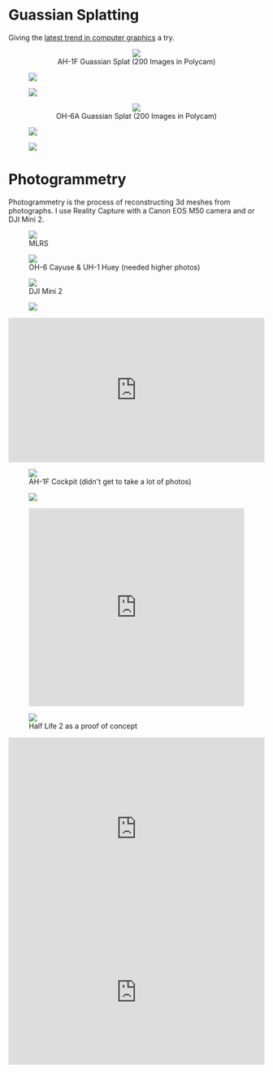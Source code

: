 <head>
    <title>Photogrammetry</title>
    <link rel="stylesheet" href="subject.css">
</head>

# Guassian Splatting
Giving the [latest trend in computer graphics](https://youtu.be/HVv_IQKlafQ?si=xQDyn9URuIj2uI9l) a try.

<center>
    <figure>
        <a href="/content/Scans/3DGS/ah-1f.gif" title="Enlarge"><img src="/content/Scans/3DGS/ah-1f.gif"></a>
        <figcaption>AH-1F Guassian Splat (200 Images in Polycam)</figcaption>
    </figure>
</center>
<div class="media_grid">
    <figure>
        <a href="/content/Scans/3DGS/ah-1f_1.png" title="Enlarge"><img src="/content/Scans/3DGS/ah-1f_1.jpg"></a>
    </figure>
    <figure>
        <a href="/content/Scans/3DGS/ah-1f_2.png" title="Enlarge"><img src="/content/Scans/3DGS/ah-1f_2.jpg"></a>
    </figure>
</div>

<center>
    <figure>
        <a href="/content/Scans/3DGS/oh-6a.gif" title="Enlarge"><img src="/content/Scans/3DGS/oh-6a.gif"></a>
        <figcaption>OH-6A Guassian Splat (200 Images in Polycam)</figcaption>
    </figure>
</center>
<div class="media_grid">
    <figure>
        <a href="/content/Scans/3DGS/oh-6a_1.png" title="Enlarge"><img src="/content/Scans/3DGS/oh-6a_1.jpg"></a>
    </figure>
    <figure>
        <a href="/content/Scans/3DGS/oh-6a_2.png" title="Enlarge"><img src="/content/Scans/3DGS/oh-6a_2.jpg"></a>
    </figure>
</div>

# Photogrammetry
Photogrammetry is the process of reconstructing 3d meshes from photographs. I use Reality Capture with a Canon EOS M50 camera and or DJI Mini 2.

<div class="media_grid">
    <figure>
        <a href="/content/Scans/MLRS_normal.gif" title="Enlarge"><img src="/content/Scans/MLRS_normal_small.gif"></a>
        <figcaption>MLRS</figcaption>
    </figure>
    <figure>
        <a href="/content/Scans/helis.gif" title="Enlarge"><img src="/content/Scans/helis_small.gif"></a>
        <figcaption>OH-6 Cayuse & UH-1 Huey (needed higher photos)</figcaption>
    </figure>
    <figure>
        <a href="/content/Scans/mini_2_top.png" title="Enlarge"><img src="/content/Scans/mini_2_top.jpg"></a>
        <figcaption>DJI Mini 2</figcaption>
    </figure>
    <figure>
        <a href="/content/Scans/mini_2_bottom.png" title="Enlarge"><img src="/content/Scans/mini_2_bottom.jpg"></a>
    </figure>
    <div class="sketchfab-embed-wrapper">
        <iframe
            style="width:100%; aspect-ratio:16/9"
            title="Bell AH-1F Cobra Helicopter Scan"
            frameborder="0"
            allowfullscreen
            mozallowfullscreen="true"
            webkitallowfullscreen="true"
            allow="autoplay; fullscreen; xr-spatial-tracking"
            xr-spatial-tracking
            execution-while-out-of-viewport
            execution-while-not-rendered
            web-share
            src="https://sketchfab.com/models/0fded0a5ace84cb89735442ce7189dfc/embed?camera=0"
        ></iframe>
    </div>
    <div class="media_grid">
        <figure>
            <a href="/content/Scans/AH-1F_cockpit.gif"><img src="/content/Scans/AH-1F_cockpit_small.gif" style="aspect-ratio:16/9"></a>
            <figcaption>AH-1F Cockpit (didn't get to take a lot of photos)</figcaption>
        </figure>
    </div>
    <figure>
        <img src="/content/Scans/H520E.gif">
    </figure>
    <figure>
        <div class="sketchfab-embed-wrapper">
            <iframe
                style="width:100%; aspect-ratio:485/445"
                title="H520E Hexacopter Drone Scan - Low Poly"
                frameborder="0"
                allowfullscreen
                mozallowfullscreen="true"
                webkitallowfullscreen="true"
                allow="autoplay; fullscreen; xr-spatial-tracking"
                xr-spatial-tracking execution-while-out-of-viewport
                execution-while-not-rendered
                web-share
                src="https://sketchfab.com/models/6c488f7ce51d43d5bd3c5febd0498667/embed?camera=0"
            ></iframe>
        </div>
    </figure>
    <figure>
        <a href="/content/Scans/hl2.gif" title="Enlarge"><img src="/content/Scans/hl2_small.gif"></a>
        <figcaption>Half Life 2 as a proof of concept</figcaption>
    </figure>
    <div class="sketchfab-embed-wrapper">
        <iframe
            style="width:100%; aspect-ratio:485/345"
            title="Canon EOS Rebel XS DSLR Camera Scan"
            frameborder="0"
            allowfullscreen
            mozallowfullscreen="true"
            webkitallowfullscreen="true"
            allow="autoplay; fullscreen; xr-spatial-tracking"
            xr-spatial-tracking
            execution-while-out-of-viewport
            execution-while-not-rendered
            web-share
            src="https://sketchfab.com/models/eda3440e45c54da8828184daf2d23915/embed?camera=0"
        ></iframe>
    </div>
    <div class="sketchfab-embed-wrapper">
        <iframe style="width:100%; aspect-ratio:16/9"
            title="Walkie Talkie Circuit Board Scan" frameborder="0" allowfullscreen mozallowfullscreen="true" webkitallowfullscreen="true" allow="autoplay; fullscreen; xr-spatial-tracking" xr-spatial-tracking execution-while-out-of-viewport execution-while-not-rendered web-share src="https://sketchfab.com/models/cca76a9a09f14432870012871426dd85/embed?camera=0">
        </iframe>
    </div>
</div>